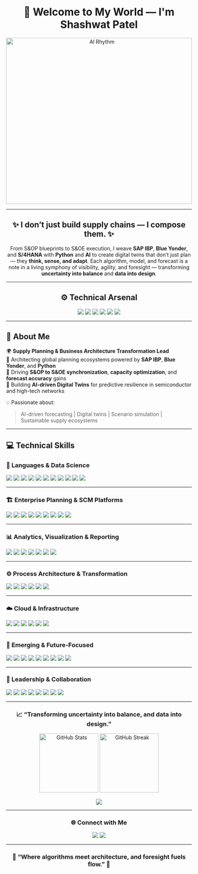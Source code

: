 <!-- HEADER -->
<h1 align="center">
  👋 Welcome to My World — I'm <b>Shashwat Patel</b>  
</h1>

<p align="center">
  <img src="https://media4.giphy.com/media/v1.Y2lkPTc5MGI3NjExNG05b3UzZHM5bHRtZXUwbTVpY3B1MjFyZ2xkcTJoZG04bGVhczUzeiZlcD12MV9pbnRlcm5hbF9naWZfYnlfaWQmY3Q9Zw/78XCFBGOlS6keY1Bil/giphy.gif" alt="AI Rhythm" width="100%" height="450">
</p>

---

<h2 align="center">
✨ I don’t just build supply chains — I compose them. ✨  
</h2>

<p align="center">
From S&OP blueprints to S&OE execution, I weave <b>SAP IBP</b>, <b>Blue Yonder</b>, and <b>S/4HANA</b> with <b>Python</b> and <b>AI</b>  
to create digital twins that don’t just plan — they <b>think, sense, and adapt</b>.  
Each algorithm, model, and forecast is a note in a living symphony of visibility, agility, and foresight —  
transforming <b>uncertainty into balance</b> and <b>data into design</b>.  
</p>

---

<h2 align="center">⚙️ Technical Arsenal</h2>
<p align="center">
  <img src="https://img.shields.io/badge/ERP-SAP%20IBP-0FAAFF?style=for-the-badge&logo=sap&logoColor=white">
  <img src="https://img.shields.io/badge/Planning-Blue%20Yonder-0067FF?style=for-the-badge&logo=bytedance&logoColor=white">
  <img src="https://img.shields.io/badge/ERP-SAP%20S4HANA-0FAAFF?style=for-the-badge&logo=sap&logoColor=white">
  <img src="https://img.shields.io/badge/Analytics-Python-3776AB?style=for-the-badge&logo=python&logoColor=white">
  <img src="https://img.shields.io/badge/Optimization-MILP-003B57?style=for-the-badge&logo=matlab&logoColor=white">
  <img src="https://img.shields.io/badge/AI-Generative%20Planning-8A2BE2?style=for-the-badge&logo=openai&logoColor=white">
</p>

---

## 💼 About Me  

🌍 **Supply Planning & Business Architecture Transformation Lead**  
🔹 Architecting global planning ecosystems powered by **SAP IBP**, **Blue Yonder**, and **Python**  
🔹 Driving **S&OP to S&OE synchronization**, **capacity optimization**, and **forecast accuracy** gains  
🔹 Building **AI-driven Digital Twins** for predictive resilience in semiconductor and high-tech networks  

💡 Passionate about:
> AI-driven forecasting | Digital twins | Scenario simulation | Sustainable supply ecosystems

---

## 💻 Technical Skills  

### 🧠 Languages & Data Science  
![](https://img.shields.io/badge/Code-Python-3776AB?style=flat&logo=python)
![](https://img.shields.io/badge/Code-SQL-336791?style=flat&logo=postgresql)
![](https://img.shields.io/badge/Tool-Pandas-150458?style=flat&logo=pandas)
![](https://img.shields.io/badge/Tool-Numpy-013243?style=flat&logo=numpy)
![](https://img.shields.io/badge/Tool-ScikitLearn-F7931E?style=flat&logo=scikitlearn)
![](https://img.shields.io/badge/Tool-Matplotlib-1194F0?style=flat&logo=plotly)
![](https://img.shields.io/badge/Tool-PyTorch-EE4C2C?style=flat&logo=pytorch)
![](https://img.shields.io/badge/Tool-TensorFlow-FF6F00?style=flat&logo=tensorflow)
![](https://img.shields.io/badge/Tool-OpenAI-412991?style=flat&logo=openai)
![](https://img.shields.io/badge/Code-R-276DC3?style=flat&logo=r)
![](https://img.shields.io/badge/Tool-Anaconda-44A833?style=flat&logo=anaconda)

---

### 🏗️ Enterprise Planning & SCM Platforms  
![](https://img.shields.io/badge/ERP-SAP%20IBP-0FAAFF?style=flat&logo=sap)
![](https://img.shields.io/badge/ERP-SAP%20APO-0FAAFF?style=flat&logo=sap)
![](https://img.shields.io/badge/ERP-SAP%20S4HANA-0FAAFF?style=flat&logo=sap)
![](https://img.shields.io/badge/Planning-Blue%20Yonder-0067FF?style=flat&logo=bytedance)
![](https://img.shields.io/badge/Planning-Kinaxis%20RapidResponse-FF3333?style=flat&logo=kinaxis)
![](https://img.shields.io/badge/Optimization-MILP-003B57?style=flat&logo=matlab)
![](https://img.shields.io/badge/Simulation-Digital%20Twin-20B2AA?style=flat&logo=tensorflow)
![](https://img.shields.io/badge/Process-S&OP%20%2F%20S&OE-F80000?style=flat&logo=databricks)
![](https://img.shields.io/badge/Framework-APS-4B0082?style=flat&logo=ibm)

---

### 📊 Analytics, Visualization & Reporting  
![](https://img.shields.io/badge/BI-Power%20BI-F2C811?style=flat&logo=powerbi)
![](https://img.shields.io/badge/BI-Tableau-E97627?style=flat&logo=tableau)
![](https://img.shields.io/badge/BI-Excel-217346?style=flat&logo=microsoftexcel)
![](https://img.shields.io/badge/Visualization-Plotly-3F4F75?style=flat&logo=plotly)
![](https://img.shields.io/badge/Visualization-Seaborn-4B8BBE?style=flat&logo=python)
![](https://img.shields.io/badge/Database-MySQL-4479A1?style=flat&logo=mysql)
![](https://img.shields.io/badge/Database-SQL%20Server-CC2927?style=flat&logo=microsoftsqlserver)

---

### ⚙️ Process Architecture & Transformation  
![](https://img.shields.io/badge/Methodology-Lean-2C9AB7?style=flat&logo=leanpub)
![](https://img.shields.io/badge/Methodology-Six%20Sigma-009999?style=flat)
![](https://img.shields.io/badge/Methodology-Change%20Management-FF8C00?style=flat&logo=oracle)
![](https://img.shields.io/badge/Architecture-Capability%20Roadmap-0078D7?style=flat&logo=microsoftvisio)
![](https://img.shields.io/badge/Architecture-ERP%20Integration-0FAAFF?style=flat&logo=sap)
![](https://img.shields.io/badge/Transformation-Continuous%20Improvement-6DB33F?style=flat&logo=asana)

---

### ☁️ Cloud & Infrastructure  
![](https://img.shields.io/badge/Cloud-Azure-0078D7?style=flat&logo=microsoftazure)
![](https://img.shields.io/badge/Cloud-AWS-FF9900?style=flat&logo=amazonaws)
![](https://img.shields.io/badge/Platform-ETL-4A90E2?style=flat&logo=airbyte)
![](https://img.shields.io/badge/Platform-Big%20Data-66CCFF?style=flat&logo=apachehadoop)
![](https://img.shields.io/badge/API-Integration-00C7B7?style=flat&logo=swagger)
![](https://img.shields.io/badge/Infrastructure-HPC-FCC624?style=flat&logo=linux)

---

### 🧭 Emerging & Future-Focused  
![](https://img.shields.io/badge/Focus-Industry%204.0-0078D7?style=flat&logo=siemens)
![](https://img.shields.io/badge/Focus-Generative%20AI-8A2BE2?style=flat&logo=openai)
![](https://img.shields.io/badge/Focus-Circular%20Economy-32CD32?style=flat&logo=leaflet)
![](https://img.shields.io/badge/Focus-Sustainability-228B22?style=flat&logo=leaflet)
![](https://img.shields.io/badge/Focus-Digital%20Twin-20B2AA?style=flat&logo=tensorflow)
![](https://img.shields.io/badge/Focus-Blockchain%20Traceability-121D33?style=flat&logo=blockchaindotcom)
![](https://img.shields.io/badge/Focus-Edge%20Analytics-1E90FF?style=flat&logo=cisco)
![](https://img.shields.io/badge/Focus-Cognitive%20Planning-7A1FA2?style=flat&logo=openai)
![](https://img.shields.io/badge/Focus-Smart%20Manufacturing-4682B4?style=flat&logo=siemens)

---

### 🤝 Leadership & Collaboration  
![](https://img.shields.io/badge/Skill-Strategic%20Communication-00ACC1?style=flat&logo=googlechat)
![](https://img.shields.io/badge/Skill-Program%20Governance-4A154B?style=flat&logo=slack)
![](https://img.shields.io/badge/Skill-Cross%20Functional%20Leadership-0078D7?style=flat&logo=teams)
![](https://img.shields.io/badge/Skill-Agile%20Collaboration-0052CC?style=flat&logo=jira)
![](https://img.shields.io/badge/Skill-Stakeholder%20Management-3B82F6?style=flat&logo=asana)
![](https://img.shields.io/badge/Skill-Mentorship-FF4088?style=flat&logo=googlegroups)
![](https://img.shields.io/badge/Skill-Executive%20Reporting-B7472A?style=flat&logo=microsoftpowerpoint)
![](https://img.shields.io/badge/Skill-Partner%20Ecosystem%20Management-00C7B7?style=flat&logo=ibm)

---

<h3 align="center">📈 “Transforming uncertainty into balance, and data into design.”</h3>

<p align="center">
  <img src="https://github-readme-stats.vercel.app/api?username=shashp007&show_icons=true&theme=tokyonight&count_private=true" alt="GitHub Stats" height="160"/>
  <img src="https://github-readme-streak-stats.herokuapp.com/?user=shashp007&theme=tokyonight" alt="GitHub Streak" height="160"/>
</p>

<p align="center">
  <img src="https://github-profile-summary-cards.vercel.app/api/cards/profile-details?username=shashp007&theme=tokyonight">
</p>

---

<h3 align="center">🌐 Connect with Me</h3>
<p align="center">
  <a href="https://github.com/shashp007"><img src="https://img.shields.io/badge/GitHub-000000?style=for-the-badge&logo=github&logoColor=white"></a>
  <a href="mailto:11spatel11@gmail.com"><img src="https://img.shields.io/badge/Email-D14836?style=for-the-badge&logo=gmail&logoColor=white"></a>
</p>

---

<h3 align="center">
💫 “Where algorithms meet architecture, and foresight fuels flow.” 💫  
</h3>

